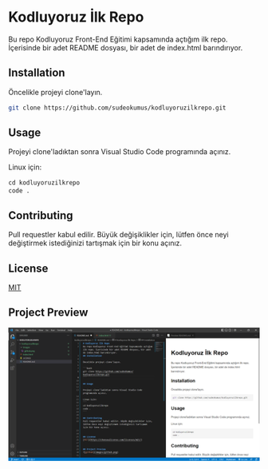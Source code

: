 # Kodluyoruz İlk Repo
Bu repo Kodluyoruz Front-End Eğitimi kapsamında açtığım ilk repo. İçerisinde bir adet README dosyası, bir adet de index.html barındırıyor.
## Installation

Öncelikle projeyi clone'layın.

```bash
git clone https://github.com/sudeokumus/kodluyoruzilkrepo.git
```

## Usage

Projeyi clone'ladıktan sonra Visual Studio Code programında açınız.

Linux için:
```
cd kodluyoruzilkrepo
code .
```

## Contributing
Pull requestler kabul edilir. Büyük değişiklikler için, lütfen önce neyi değiştirmek istediğinizi tartışmak için bir konu açınız.


## License
[MIT](https://choosealicense.com/licenses/mit/)


## Project Preview
![github](https://github.com/sudeokumus/kodluyoruzilkrepo/blob/main/images/github.png)



